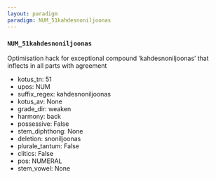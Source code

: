 ```yaml
---
layout: paradigm
paradigm: NUM_51kahdesnoniljoonas
---
```

### ` NUM_51kahdesnoniljoonas `

Optimisation hack for exceptional compound ’kahdesnoniljoonas’ that inflects in all parts with agreement
* kotus_tn: 51
* upos: NUM
* suffix_regex: kahdesnoniljoonas
* kotus_av: None
* grade_dir: weaken
* harmony: back
* possessive: False
* stem_diphthong: None
* deletion: snoniljoonas
* plurale_tantum: False
* clitics: False
* pos: NUMERAL
* stem_vowel: None
